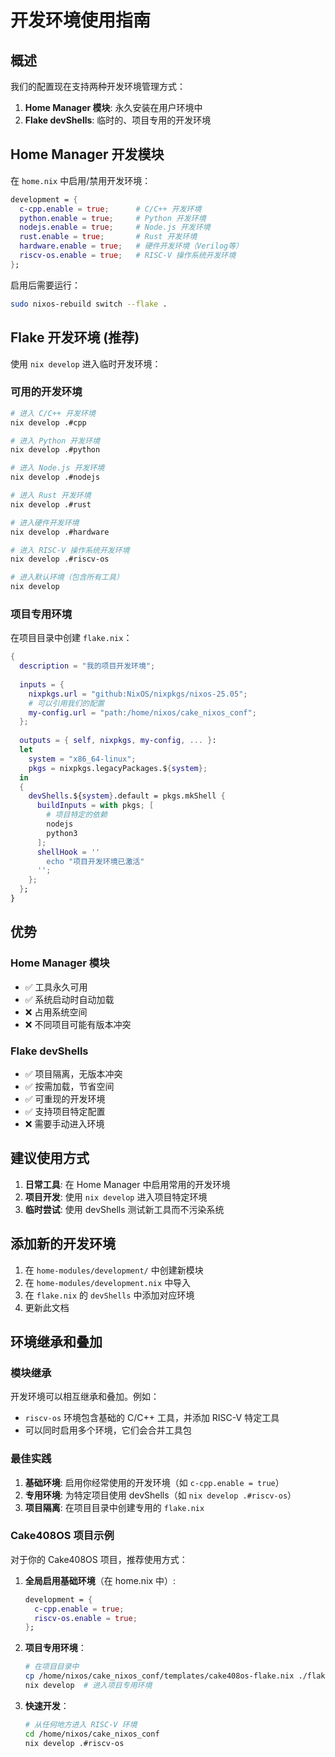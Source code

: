# 开发环境使用指南

## 概述

我们的配置现在支持两种开发环境管理方式：

1. **Home Manager 模块**: 永久安装在用户环境中
2. **Flake devShells**: 临时的、项目专用的开发环境

## Home Manager 开发模块

在 `home.nix` 中启用/禁用开发环境：

```nix
development = {
  c-cpp.enable = true;      # C/C++ 开发环境
  python.enable = true;     # Python 开发环境  
  nodejs.enable = true;     # Node.js 开发环境
  rust.enable = true;       # Rust 开发环境
  hardware.enable = true;   # 硬件开发环境（Verilog等）
  riscv-os.enable = true;   # RISC-V 操作系统开发环境
};
```

启用后需要运行：
```bash
sudo nixos-rebuild switch --flake .
```

## Flake 开发环境 (推荐)

使用 `nix develop` 进入临时开发环境：

### 可用的开发环境

```bash
# 进入 C/C++ 开发环境
nix develop .#cpp

# 进入 Python 开发环境
nix develop .#python

# 进入 Node.js 开发环境
nix develop .#nodejs

# 进入 Rust 开发环境
nix develop .#rust

# 进入硬件开发环境
nix develop .#hardware

# 进入 RISC-V 操作系统开发环境
nix develop .#riscv-os

# 进入默认环境（包含所有工具）
nix develop
```

### 项目专用环境

在项目目录中创建 `flake.nix`：

```nix
{
  description = "我的项目开发环境";
  
  inputs = {
    nixpkgs.url = "github:NixOS/nixpkgs/nixos-25.05";
    # 可以引用我们的配置
    my-config.url = "path:/home/nixos/cake_nixos_conf";
  };
  
  outputs = { self, nixpkgs, my-config, ... }:
  let
    system = "x86_64-linux";
    pkgs = nixpkgs.legacyPackages.${system};
  in
  {
    devShells.${system}.default = pkgs.mkShell {
      buildInputs = with pkgs; [
        # 项目特定的依赖
        nodejs
        python3
      ];
      shellHook = ''
        echo "项目开发环境已激活"
      '';
    };
  };
}
```

## 优势

### Home Manager 模块
- ✅ 工具永久可用
- ✅ 系统启动时自动加载
- ❌ 占用系统空间
- ❌ 不同项目可能有版本冲突

### Flake devShells  
- ✅ 项目隔离，无版本冲突
- ✅ 按需加载，节省空间
- ✅ 可重现的开发环境
- ✅ 支持项目特定配置
- ❌ 需要手动进入环境

## 建议使用方式

1. **日常工具**: 在 Home Manager 中启用常用的开发环境
2. **项目开发**: 使用 `nix develop` 进入项目特定环境
3. **临时尝试**: 使用 devShells 测试新工具而不污染系统

## 添加新的开发环境

1. 在 `home-modules/development/` 中创建新模块
2. 在 `home-modules/development.nix` 中导入
3. 在 `flake.nix` 的 `devShells` 中添加对应环境
4. 更新此文档

## 环境继承和叠加

### 模块继承
开发环境可以相互继承和叠加。例如：

- `riscv-os` 环境包含基础的 C/C++ 工具，并添加 RISC-V 特定工具
- 可以同时启用多个环境，它们会合并工具包

### 最佳实践

1. **基础环境**: 启用你经常使用的开发环境（如 `c-cpp.enable = true`）
2. **专用环境**: 为特定项目使用 devShells（如 `nix develop .#riscv-os`）
3. **项目隔离**: 在项目目录中创建专用的 `flake.nix`

### Cake408OS 项目示例

对于你的 Cake408OS 项目，推荐使用方式：

1. **全局启用基础环境**（在 home.nix 中）:
   ```nix
   development = {
     c-cpp.enable = true;
     riscv-os.enable = true;
   };
   ```

2. **项目专用环境**：
   ```bash
   # 在项目目录中
   cp /home/nixos/cake_nixos_conf/templates/cake408os-flake.nix ./flake.nix
   nix develop  # 进入项目专用环境
   ```

3. **快速开发**：
   ```bash
   # 从任何地方进入 RISC-V 环境
   cd /home/nixos/cake_nixos_conf
   nix develop .#riscv-os
   ```
